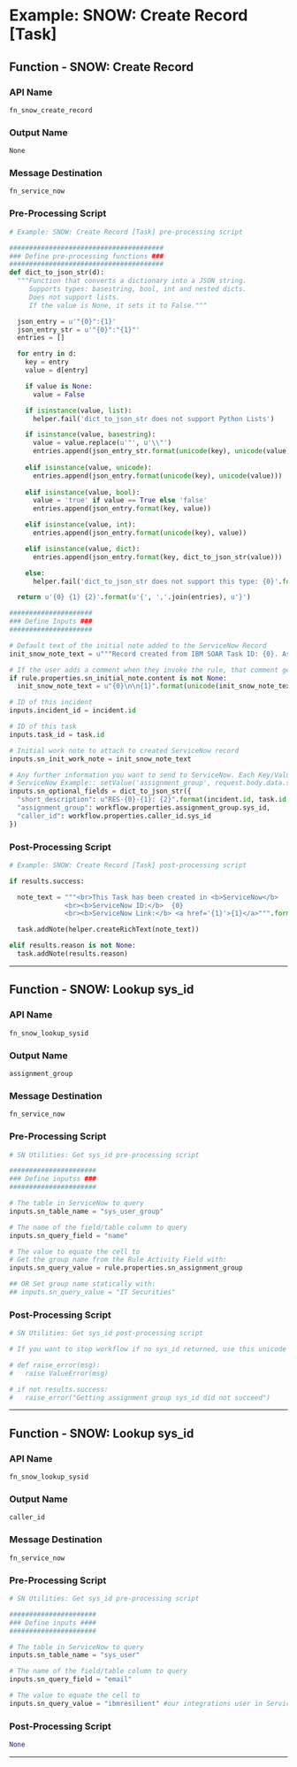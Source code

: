 <!--
    DO NOT MANUALLY EDIT THIS FILE
    THIS FILE IS AUTOMATICALLY GENERATED WITH resilient-sdk codegen
-->

# Example: SNOW: Create Record [Task]

## Function - SNOW: Create Record

### API Name
`fn_snow_create_record`

### Output Name
`None`

### Message Destination
`fn_service_now`

### Pre-Processing Script
```python
# Example: SNOW: Create Record [Task] pre-processing script

#######################################
### Define pre-processing functions ###
#######################################
def dict_to_json_str(d):
  """Function that converts a dictionary into a JSON string.
     Supports types: basestring, bool, int and nested dicts.
     Does not support lists.
     If the value is None, it sets it to False."""

  json_entry = u'"{0}":{1}'
  json_entry_str = u'"{0}":"{1}"'
  entries = [] 

  for entry in d:
    key = entry
    value = d[entry]

    if value is None:
      value = False

    if isinstance(value, list):
      helper.fail('dict_to_json_str does not support Python Lists')

    if isinstance(value, basestring):
      value = value.replace(u'"', u'\\"')
      entries.append(json_entry_str.format(unicode(key), unicode(value)))
      
    elif isinstance(value, unicode):
      entries.append(json_entry.format(unicode(key), unicode(value)))
    
    elif isinstance(value, bool):
      value = 'true' if value == True else 'false'
      entries.append(json_entry.format(key, value))

    elif isinstance(value, int):
      entries.append(json_entry.format(unicode(key), value))

    elif isinstance(value, dict):
      entries.append(json_entry.format(key, dict_to_json_str(value)))

    else:
      helper.fail('dict_to_json_str does not support this type: {0}'.format(type(value)))

  return u'{0} {1} {2}'.format(u'{', ','.join(entries), u'}')

#####################
### Define Inputs ###
#####################

# Default text of the initial note added to the ServiceNow Record
init_snow_note_text = u"""Record created from IBM SOAR Task ID: {0}. Associated IBM SOAR Incident ID: {1}.""".format(task.id, incident.id)

# If the user adds a comment when they invoke the rule, that comment gets concatenated here
if rule.properties.sn_initial_note.content is not None:
  init_snow_note_text = u"{0}\n\n{1}".format(unicode(init_snow_note_text), unicode(rule.properties.sn_initial_note.content))

# ID of this incident
inputs.incident_id = incident.id

# ID of this task
inputs.task_id = task.id

# Initial work note to attach to created ServiceNow record
inputs.sn_init_work_note = init_snow_note_text

# Any further information you want to send to ServiceNow. Each Key/Value pair is attached to the Request object and accessible in ServiceNow.
# ServiceNow Example:: setValue('assignment_group', request.body.data.sn_optional_fields.assignment_group)
inputs.sn_optional_fields = dict_to_json_str({
  "short_description": u"RES-{0}-{1}: {2}".format(incident.id, task.id, unicode(task.name)),
  "assignment_group": workflow.properties.assignment_group.sys_id,
  "caller_id": workflow.properties.caller_id.sys_id
})
```

### Post-Processing Script
```python
# Example: SNOW: Create Record [Task] post-processing script

if results.success:

  note_text = """<br>This Task has been created in <b>ServiceNow</b>
              <br><b>ServiceNow ID:</b>  {0}
              <br><b>ServiceNow Link:</b> <a href='{1}'>{1}</a>""".format(results.sn_ref_id, results.sn_record_link)

  task.addNote(helper.createRichText(note_text))

elif results.reason is not None:
  task.addNote(results.reason)
```

---

## Function - SNOW: Lookup sys_id

### API Name
`fn_snow_lookup_sysid`

### Output Name
`assignment_group`

### Message Destination
`fn_service_now`

### Pre-Processing Script
```python
# SN Utilities: Get sys_id pre-processing script

######################
### Define inputss ###
######################

# The table in ServiceNow to query
inputs.sn_table_name = "sys_user_group"

# The name of the field/table column to query
inputs.sn_query_field = "name"

# The value to equate the cell to
# Get the group name from the Rule Activity Field with:
inputs.sn_query_value = rule.properties.sn_assignment_group

## OR Set group name statically with:
## inputs.sn_query_value = "IT Securities"
```

### Post-Processing Script
```python
# SN Utilities: Get sys_id post-processing script

# If you want to stop workflow if no sys_id returned, use this unicode

# def raise_error(msg):
#   raise ValueError(msg)

# if not results.success:
#   raise_error("Getting assignment group sys_id did not succeed")
```

---

## Function - SNOW: Lookup sys_id

### API Name
`fn_snow_lookup_sysid`

### Output Name
`caller_id`

### Message Destination
`fn_service_now`

### Pre-Processing Script
```python
# SN Utilities: Get sys_id pre-processing script

######################
### Define inputs ####
######################

# The table in ServiceNow to query
inputs.sn_table_name = "sys_user"

# The name of the field/table column to query
inputs.sn_query_field = "email"

# The value to equate the cell to
inputs.sn_query_value = "ibmresilient" #our integrations user in ServiceNow
```

### Post-Processing Script
```python
None
```

---

